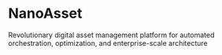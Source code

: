 # NanoAsset
Revolutionary digital asset management platform for automated orchestration, optimization, and enterprise-scale architecture
